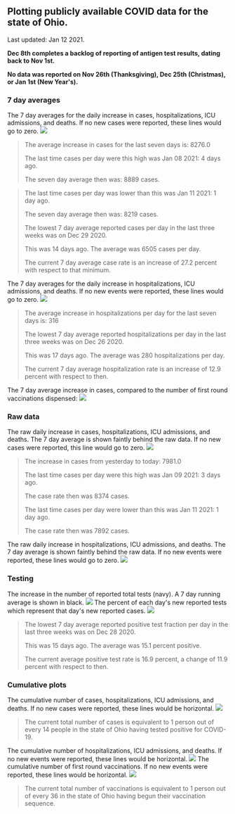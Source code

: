 ## Plotting publicly available COVID data for the state of Ohio. 

Last updated: Jan 12 2021. 

**Dec 8th completes a backlog of reporting of antigen test results, dating back to Nov 1st.**

**No data was reported on Nov 26th (Thanksgiving), Dec 25th (Christmas), or Jan 1st (New Year's).**
### 7 day averages
The 7 day averages for the daily increase in cases, hospitalizations, ICU admissions, and deaths. If no new cases were reported, these lines would go to zero.
![](7dayaverage_cases.png)

>The average increase in cases for the last seven days is: 8276.0
>
>The last time cases per day were this high was Jan 08 2021: 4 days ago.
>
>The seven day average then was: 8889 cases.

>
>The last time cases per day was lower than this was Jan 11 2021: 1 day ago.
>
>The seven day average then was: 8219 cases.
>
>The lowest 7 day average reported cases per day in the last three weeks was on Dec 29 2020.
>
>This was 14 days ago. The average was 6505 cases per day.
>
>The current 7 day average case rate is an increase of 27.2 percent with respect to that minimum.

The 7 day averages for the daily increase in hospitalizations, ICU admissions, and deaths. If no new events were reported, these lines would go to zero.
![](7dayaverage_hospital.png)

>The average increase in hospitalizations per day for the last seven days is: 316
>
>The lowest 7 day average reported hospitalizations per day in the last three weeks was on Dec 26 2020.
>
>This was 17 days ago. The average was 280 hospitalizations per day.
>
>The current 7 day average hospitalization rate is an increase of 12.9 percent with respect to then.

The 7 day average increase in cases, compared to the number of first round vaccinations dispensed:
![](DailyVaccinationsCases.png)

### Raw data
The raw daily increase in cases, hospitalizations, ICU admissions, and deaths. The 7 day average is shown faintly behind the raw data. If no new cases were reported, this line would go to zero.
![](DailyCases.png)

>The increase in cases from yesterday to today: 7981.0 
>
>The last time cases per day were this high was Jan 09 2021: 3 days ago. 
>
>The case rate then was 8374 cases.
>
>The last time cases per day were lower than this was Jan 11 2021: 1 day ago. 
>
>The case rate then was 7892 cases.

The raw daily increase in hospitalizations, ICU admissions, and deaths. The 7 day average is shown faintly behind the raw data. If no new events were reported, these lines would go to zero.
![](DailyHospitalizations.png)

### Testing

The increase in the number of reported total tests (navy). A 7 day running average is shown in black.
![](DailyTests.png)
The percent of each day's new reported tests which represent that day's new reported cases.
![](percentpositive_tests.png)

>The lowest 7 day average reported positive test fraction per day in the last three weeks was on Dec 28 2020.
>
>This was 15 days ago. The average was 15.1 percent positive. 
>
>The current average positive test rate is 16.9 percent, a change of 11.9 percent with respect to then. 

### Cumulative plots
The cumulative number of cases, hospitalizations, ICU admissions, and deaths. If no new cases were reported, these lines would be horizontal.
![](Cases.png)

>The current total number of cases is equivalent to 1 person out of every 14 people in the state of Ohio having tested positive for COVID-19.

The cumulative number of hospitalizations, ICU admissions, and deaths. If no new events were reported, these lines would be horizontal.
![](Hospitalizations.png)
The cumulative number of first round vaccinations. If no new events were reported, these lines would be horizontal.
![](Vaccinations.png)

>The current total number of vaccinations is equivalent to 1 person out of every 36 in the state of Ohio having begun their vaccination sequence.

